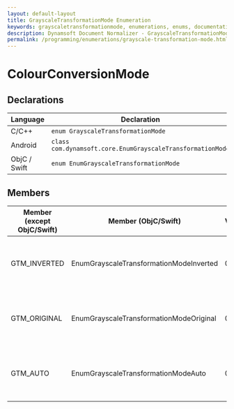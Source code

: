 ```yaml
---
layout: default-layout
title: GrayscaleTransformationMode Enumeration
keywords: grayscaletransformationmode, enumerations, enums, documentation
description: Dynamsoft Document Normalizer - GrayscaleTransformationMode Enumeration
permalink: /programming/enumerations/grayscale-transformation-mode.html
---
```


# ColourConversionMode

## Declarations

| Language | Declaration |
| -------- | ----------- |
| C/C++ | `enum GrayscaleTransformationMode` |
| Android | `class com.dynamsoft.core.EnumGrayscaleTransformationMode` |
| ObjC / Swift | `enum EnumGrayscaleTransformationMode` |

## Members

| Member (except ObjC/Swift) | Member (ObjC/Swift) | Value | Description |
| ------ | ------ | ----- | ----------- |
| GTM_INVERTED | EnumGrayscaleTransformationModeInverted| 0x01 | Transforms to inverted grayscale. Recommended for light on dark images. |
| GTM_ORIGINAL | EnumGrayscaleTransformationModeOriginal| 0x02 | Keeps the original grayscale. Recommended for dark on light images. |
| GTM_AUTO | EnumGrayscaleTransformationModeAuto| 0x04 | Let the library choose an algorithm automatically for grayscale transformation. |
